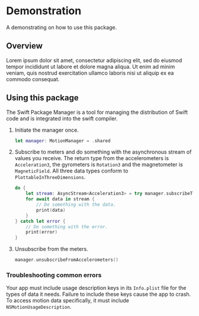 # Demonstration

A demonstrating on how to use this package.

## Overview

Lorem ipsum dolor sit amet, consectetur adipiscing elit, sed do eiusmod tempor incididunt ut labore et dolore magna aliqua. Ut enim ad minim veniam, quis nostrud exercitation ullamco laboris nisi ut aliquip ex ea commodo consequat.

## Using this package

The Swift Package Manager is a tool for managing the distribution of Swift code and is integrated into the swift compiler.

1. Initiate the manager once.

	```swift
    let manager: MotionManager = .shared
	```

2. Subscribe to meters and do something with the asynchronous stream of values you receive. The return type from the accelerometers is `Acceleration3`, the gyrometers is `Rotation3` and the magnetometer is `MagneticField`. All three data types conform to `PlottableInThreeDimensions`.

    ```swift
    do {
    	let stream: AsyncStream<Acceleration3> = try manager.subscribeToAccelerometers()
    	for await data in stream {
    		// Do something with the data.
    		print(data)
    	}
    } catch let error {
    	// Do something with the error.
    	print(error)
    }
    ```

3. Unsubscribe from the meters.

    ```swift
    manager.unsubscribeFromAccelerometers()
    ```

### Troubleshooting common errors

Your app must include usage description keys in its `Info.plist` file for the types of data it needs. Failure to include these keys cause the app to crash. To access motion data specifically, it must include `NSMotionUsageDescription`.
